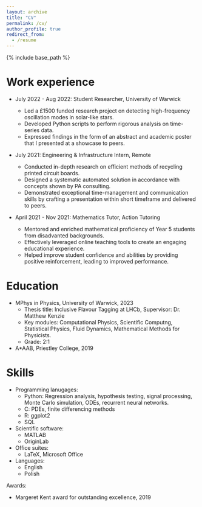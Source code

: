 ```yaml
---
layout: archive
title: "CV"
permalink: /cv/
author_profile: true
redirect_from:
  - /resume
---
```


{% include base_path %}

Work experience
======
* July 2022 - Aug 2022: Student Researcher, University of Warwick
  * Led a £1500 funded research project on detecting high-frequency oscillation modes in solar-like stars.
  * Developed Python scripts to perform rigorous analysis on time-series data.
  * Expressed findings in the form of an abstract and academic poster that I presented at a showcase to peers.

* July 2021: Engineering & Infrastructure Intern, Remote
  * Conducted in-depth research on efficient methods of recycling printed circuit boards.
  * Designed a systematic automated solution in accordance with concepts shown by PA consulting.
  * Demonstrated exceptional time-management and communication skills by crafting a presentation within short timeframe and delivered to peers.
 
* April 2021 - Nov 2021: Mathematics Tutor, Action Tutoring
  * Mentored and enriched mathematical proficiency of Year 5 students from disadvanted backgrounds.
  * Effectively leveraged online teaching tools to create an engaging educational experience.
  * Helped improve student confidence and abilities by providing positive reinforcement, leading to improved performance.
 
Education
======
* MPhys in Physics, University of Warwick, 2023
  * Thesis title: Inclusive Flavour Tagging at LHCb, Supervisor: Dr. Matthew Kenzie
  * Key modules: Computational Physics, Scientific Computng, Statistical Physics, Fluid Dynamics, Mathematical Methods for Physicists.
  * Grade: 2:1
* A*AAB, Priestley College, 2019
  
Skills
======
* Programming lanugages:
  * Python: Regression analysis, hypothesis testing, signal processing, Monte Carlo simulation, ODEs, recurrent neural networks.
  * C: PDEs, finite differencing methods
  * R: ggplot2
  * SQL
* Scientific software:
  * MATLAB
  * OriginLab
* Office suites:
  * LaTeX, Microsoft Office
* Languages:
  * English
  * Polish 

Awards:
* Margeret Kent award for outstanding excellence, 2019
